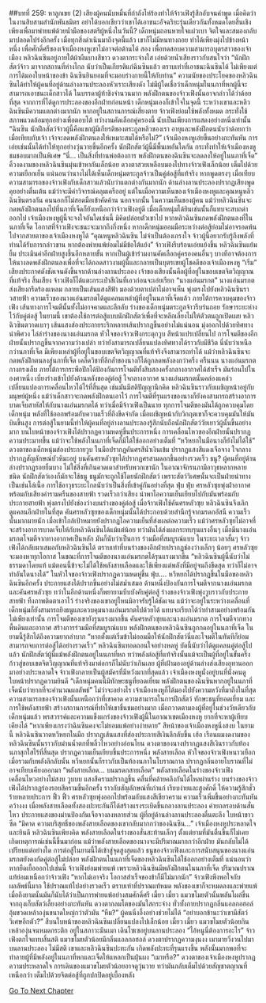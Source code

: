 ##บทที่ 259: หาลูกเขย (2)
เสียงผู้คนนับหมื่นที่กำลังโห่ร้องทำให้จ้าวเฟิงรู้สึกอับจนคำพูด เมื่อคิดว่าในงานสิบสามสำนักพันธมิตร อย่าได้บอกเชียวว่าเขาได้เอาชนะอัจฉริยะรุ่นเดียวกันทั้งหมดโดยสิ้นเชิงเพียงเพื่อมาพ่ายแพ้ด้วยน้ำมือของสตรีผู้หนึ่งในวันนี้?
เด็กหนุ่มถอนหายใจแผ่วเบา จิตใจและสมองกลับมาปลอดโปร่งอีกครั้ง
เมื่อทุกสิ่งดำเนินมาถึงจุดนี้แล้ว เขาก็ไม่มีหนทางถอย ทำได้เพียงมุ่งไปข้างหน้า
หนึ่ง เพื่อศักดิ์ศรีของเจ้าเมืองหงหูเขาไม่อาจต่อต้านได้ สอง เพื่อทดสอบความสามารถบุตรสาวของเจ้าเมือง
หลิวฉินซินอยู่ภายใต้ผ้าผืนบางสีขาว ดวงตากระจ่างใส เอ่ยด้วยน้ำเสียงราวกับสนใจว่า “นักฝึกสัตว์จ้าว มาจากสถานที่ห่างไกล นับว่าเป็นเกียรติแก่ฉินซินแล้ว ตราบเท่าที่เอาชนะฉินซินได้ ไม่เพียงแต่การได้มองใบหน้าของข้า ฉินซินยินยอมที่จะมอบร่างกายนี้ให้กับท่าน”
ความนัยของประโยคของหลิวฉินซินได้ทำให้ผู้คนที่อยู่ด้านล่างลานประลองหัวเราะเสียงดัง
ไม่มีผู้ใดเชื่อว่าเด็กหนุ่มในนภาที่หกผู้นี้จะสามารถเอาชนะเด็กสาวได้
ในบรรดาผู้ท้าชิงจำนวนมาก พลังฝึกตนของจ้าวเฟิงนั้นอาจกล่าวได้ว่าด้อยที่สุด
จากการที่ได้ดูการประลองของอีกฝ่ายก่อนหน้า เด็กหนุ่มเองก็เข้าใจในจุดนี้ ระหว่างเขาและหลิวฉินซินมีความแตกต่างมากนัก
หากอยู่ในสถานการณ์เสี่ยงตาย จ้าวเฟิงย่อมใช้พลังทั้งหมด กระทั่งใช้สภาพแวดล้อมทุกอย่างเพื่อตอบโต้
ทว่างานคัดเลือกคู่ครองนี้ นับเป็นเพียงการแสดงอย่างหนึ่งเท่านั้น
“ฉินซิน นักฝึกสัตว์จ้าวผู้นี้คือแขกผู้มีเกียรติของตระกูลหลิวของเรา อายุและพลังฝึกตนนับว่าด้อยกว่าเมื่อเทียบกับเจ้า เจ้าจะลดพลังฝึกตนลงให้เหมาะสมได้หรือไม่?”
เจ้าเมืองหงหูเอ่ยขึ้นอย่างกะทันหัน
การเอ่ยเช่นนั้นได้ทำให้ทุกอย่างวุ่นวายขึ้นอีกครั้ง
นักฝึกสัตว์ผู้นี้มีพื้นเพอันใดกัน กระทั่งทำให้เจ้าเมืองหงหูชมชอบมากเป็นพิเศษ
“นี่... เป็นสิ่งที่ท่านพ่อต้องการ พลังฝึกตนของฉินซินจะลดลงให้อยู่ในนภาที่เจ็ด”
คิ้วงดงามของหลิวฉินซินมุ่นเข้าหากันเล็กน้อย ดวงตาสวยเหลือบมองไปทางจ้าวเฟิงเล็กน้อย เต็มไปด้วยความเยือกเย็น
แน่นอนว่านางไม่ได้เห็นเด็กหนุ่มตระกูลจ้าวเป็นคู่ต่อสู้ที่แท้จริง
หากพูดตรงๆ เมื่อเทียบความสามารถของจ้าวเฟิงกับเด็กสาวแล้วนับว่าแตกต่างกันมากนัก
ด้านล่างลานประลองปรากฏเสียงพูดคุยอย่างตื่นเต้น แม้ว่าจะมีคำวิจารณ์คลุมเครืออยู่ แต่ในเมื่อความเห็นของเจ้าเมืองหงหูและคุณหนูหลิวฉินซินตรงกัน คนนอกก็ไม่สอดมือเข้าคัดค้าน
นอกจากนั้น ในความเห็นของผู้คน แม้ว่าหลิวฉินซินจะกดพลังฝึกตนลงไปที่นภาที่เจ็ดก็ยังเหนือกว่าจ้าวเฟิงอยู่ดี
เมื่อเด็กหนุ่มได้ยินเช่นนั้นก็แทบจะสบถด่าออกไป เจ้าเมืองหงหูผู้นี้จะจงใจอันใดเช่นนี้ มิคิดปล่อยตัวเขาไป
หากหลิวฉินซินกดพลังฝึกตนลงที่ในนภาที่เจ็ด โอกาสที่จ้าวเฟิงจะชนะจะมากถึงกึ่งหนึ่ง หากเด็กหนุ่มออมมือระหว่างต่อสู้ย่อมไม่อาจรอดพ้นไปจากสายตาของเจ้าเมืองหงหูได้
“คุณหนูหลิวฉินซิน ไม่จำเป็นต้องเกรงใจ จ้าวผู้นี้อยากรับรู้ถึงพลังที่ท่านได้รับการกล่าวขาน หากต้องพ่ายแพ้ย่อมไม่มีข้อโต้แย้ง”
จ้าวเฟิงรีบร้อนเอ่ยแย้งขึ้น
หลิวฉินซินแย้มยิ้ม ประเมินค่าอีกฝ่ายสูงขึ้นอีกหลายขั้น
หากเป็นผู้เข้าร่วมงานคัดเลือกคู่ครองคนอื่นๆ บางทีอาจต้องการให้นางลดพลังฝึกตนลงเพื่อที่จะได้กอดสาวงามผู้นี้และกลายเป็นบุตรเขยผู้โชคดีของเจ้าเมืองหงหู
“เริ่ม”
เสียงประกาศดังชัดเจนดังขึ้นจากด้านล่างลานประลอง เจ้าของเสียงนั้นคือผู้ที่อยู่ในขอบเขตจิตวิญญาณที่แท้จริง
สิ้นเสียง จ้าวเฟิงก็ได้แตะกระเป๋าสีเงินที่เอวก่อนจะเอ่ยเรียก “นางแอ่นมรกต”
นางแอ่นมรกตส่งเสียงกรีดร้องแหลม กลายเป็นเส้นแสงสีฟ้า มองด้วยตาเปล่าไม่อาจเห็น พุ่งตรงไปยังหลิวฉินซินราวสายฟ้า
ความเร็วของนางแอ่นมรกตได้ดูแคลนเหล่าผู้ที่อยู่ในนภาที่เจ็ดแล้ว ภายใต้การควบคุมของจ้าวเฟิง เส้นทางการโจมตีนั้นทั้งไม่อาจคาดและลึกลับ
ร่างของเด็กหนุ่มตระกูลจ้าวรีบร่นถอย รักษาระยะห่างไว้กับคู่ต่อสู้
ในยามนี้ เขาต้องใช้การต่อสู้แบบนักฝึกสัตว์เพื่อที่จะหลีกเลี่ยงไม่ให้ตัวตนถูกเปิดเผย
หลิวฉิวซินตวาดเบาๆ เส้นแสงส่องประกายระริกหลายเส้นปรากฏขึ้นอย่างไม่แน่นอน มุ่งออกไปด้วยทิศทางน่าพิศวง ไล่ล่าร่างของนางแอ่นมรกต
หัวใจของจ้าวเฟิงกระตุกวูบ สีหน้าแปรเปลี่ยนไป การโจมตีของอีกฝ่ายนั้นปรากฏขึ้นจากความว่างเปล่า ทว่ายังสามารถเปลี่ยนแปลงทิศทางได้ราวกับมีชีวิต นี่นับว่าเหนือกว่านภาที่เจ็ด มีเพียงเหล่าผู้ที่อยู่ในขอบเขตจิตวิญญาณที่แท้จริงจึงสามารถทำได้
แม้ว่าหลิวฉินซินจะกดพลังฝึกตนลงสู่นภาที่เจ็ด เคล็ดวิชาที่ลึกล้ำของนางก็ได้ถูกลดพลังลงกว่าครึ่ง
ครืนนน
นางแอ่นมรกตกางกรงเล็บ ภายใต้การกระพือปีกได้ป้องกันการโจมตีทั้งสิบสองครั้งกลางอากาศได้สำเร็จ มันร่อนไปในองศาหนึ่ง เบี่ยงร่างเข้าไปยังด้านหลังของคู่ต่อสู้
ใจกลางอากาศ นางแอ่นมรกตนั้นคล่องแคล่ว เปลี่ยนแปลงการเคลื่อนไหวได้ไร้ที่สิ้นสุด เช่นมันมีสติปัญญานึกคิด หลิวฉินซินราวกับเผชิญหน้าอยู่กับมนุษย์ผู้หนึ่ง
แม้ว่าเด็กสาวจะกดพลังฝึกตนเอาไว้ การโจมตีที่รุนแรงของนางก็ยังคงสามารถสร้างอาการบาดเจ็บสาหัสให้กับนางแอ่นมรกตได้
ทว่าเมื่อมีจ้าวเฟิงเป็นนาย ทุกการโจมตีของมันได้ถูกควบคุมโดยเด็กหนุ่ม พลังที่ใช้ออกพร้อมกับความเร็วที่ถึงขีดจำกัด เมื่อเผชิญหน้ากับวิกฤตเขาก็จะควบคุมมันให้มันบินขึ้นสูง
การต่อสู้ในยามนี้ทำให้ผู้คนที่อยู่ล่างลานประลองรู้สึกนับถือนักฝึกสัตว์วัยเยาว์ผู้นั้นขึ้นอย่างมาก
บนใบหน้าของจ้าวเฟิงได้ปรากฏความหดหู่ขึ้นประการหนึ่ง การเคลื่อนไหวของอีกฝ่ายนั้นปรากฏความประมาทขึ้น แม้ว่าจะใช้พลังในนภาที่เจ็ดก็มิได้ใช้ออกอย่างเต็มที่
“หวีหยกในมือนางก็ยังไม่ได้ใช้”
ดวงตาของเด็กหนุ่มส่องประกายวูบ ในมือปรากฏคันศรสีน้ำเงินเข้ม ปรากฏแสงสีแดงเจือจาง ใจกลางปรากฏสัญลักษณ์บัวหิมะอยู่
บนคันศรหลัวซุยได้ปรากฏศรสามดอกขึ้นอย่างรวดเร็ว
ธนู?
ผู้คนที่อยู่ด้านล่างปรากฏรอยยิ้มบาง ไม่ใช่สิ่งที่เกินคาดเดาสำหรับพวกเขานัก
ในอาณาจักรนภามีอาวุธหลากหลายชนิด นักฝึกสัตว์เองก็มักจะใช้ธนู
ธนูมักจะถูกใช้โดยนักฝึกสัตว์ เพราะสัตว์วิเศษนั้นจะเป็นฝ่ายนำทาง เป็นเช่นโล่เนื้อ การใช้อาวุธระยะไกลนับว่าเป็นสิ่งที่เข้าคู่กันอย่างที่สุด
ฟุ่บ ฟุ่บ
ศรหลัวซุยพุ่งฝ่าอากาศพร้อมกับเสียงคำรามครืนของสายฟ้า รวดเร็วกว่าเสียง นำพาไอความเย็นเยียบไปกับมันพร้อมกับประกายสายฟ้า พุ่งตรงไปยังช่องว่างบนร่างของคู่ต่อสู้
เมื่อจ้าวเฟิงใช้คันศรหลัวซุย หลิวฉินซินจึงเลิกดูแคลนอีกฝ่ายในที่สุด
คันศรหลัวซุยของเด็กหนุ่มนั้นได้ประกอบด้วยสำนึกรู้จากมรดกอัสนี ความเร็วนั้นมากมายนัก เมื่อเข้าใกล้เป้าหมายยังปรากฏไอความเย็นที่ส่งผลต่อความเร็ว
แม้ว่าศรหลัวซุยไม่อาจที่จะสร้างอาการบาดเจ็บให้กับหลิวฉินซินได้แม้แต่น้อย ทว่ามันได้ส่งผลกระทบรุนแรงอื่นๆ เมื่อมีนางแอ่นมรกตโจมตีจากทางอากาศเป็นหลัก มันก็นับว่าเป็นการ ร่วมมือที่สมบูรณ์แบบ
ในระยะเวลาสั้นๆ จ้าวเฟิงได้กลับมาเสมอกับหลิวฉินซินได้
ตราบเท่าที่บนร่างของอีกฝ่ายปรากฏช่องว่างเล็กๆ น้อยๆ ศรหลัวซุยจะมองหาทุกโอกาส ในขณะที่การโจมตีของนางแอ่นมรกตได้รุนแรงมากขึ้น
“หลิวฉินซินผู้นี้นับว่าไม่ธรรมดาโดยแท้ แม้ตอนนี้ข้าจะไม่ได้ใช้พลังสายเลือดและใช้เพียงแต่พลังที่มีอยู่จนถึงขีดสุด ทว่าก็ไม่อาจทำอันใดนางได้”
ในหัวใจของจ้าวเฟิงปรากฏความหดหู่ขึ้น
ฟุ่บ....
หวีหยกได้ปรากฏขึ้นในมือของหลิวฉินซินอีกครั้ง ประกายแสงได้ปรากขึ้นอย่างไม่สม่ำเสมอ ด้านหนึ่งป้องกันการโจมตีจากนางแอ่นมรกตและคันศรหลัวซุย ทว่าในอีกด้านหนึ่งก็พยายามบีบบังคับคู่ต่อสู้
ร่างของจ้าวเฟิงพุ่งวูบราวกับประกายสายฟ้า ทิ้งภาพติดตาเอาไว้ ร่างจริงของเขาอยู่ไหนมิอาจรับรู้ได้ชัดเจน
แม้ว่าจะอยู่ในระหว่างเคลื่อนที่ เด็กหนุ่มก็ยังสามารถยิงธนูและควบคุมนางแอ่นมรกตไปด้วยได้ แทบจะเรียกได้ว่าทำสามอย่างพร้อมกัน
ไม่เพียงเท่านั้น การโจมตีของเขายังรุนแรงมากขึ้น
คันศรหลัวซุยและนางแอ่นมรกต การโจมตีจากทางพื้นดินและอากาศ สร้างการร่วมมือที่สมบูรณ์แบบ
พลังฝึกตนของหลิวฉินซินถูกกดอยู่ในนภาที่เจ็ด ในยามนี้รู้สึกได้ถึงความยากลำบาก
“หากตั้งแต่เริ่มข้าไม่ออมมือให้นักฝึกสัตว์นี่และโจมตีในทันทีก็ย่อมสามารถจบการต่อสู้ได้อย่างรวดเร็ว”
หลิวฉินซินทอดถอนใจอย่างหดหู่ บัดนี้นับว่าได้ดูแคลนคู่ต่อสู้ไปแล้ว
นักฝึกสัตว์ผู้นี้แม้พลังฝึกตนอยู่ในนภาที่หก ทว่าพลังต่อสู้ที่แท้จริงนั้นแม้จะเป็นผู้ที่อยู่ในขั้นครึ่งก้าวสู่ขอบเขตจิตวิญญาณที่แท้จริงมาต่อกรก็ไม่นับว่าเกินเลย
ผู้ที่เฝ้ามองอยู่ด้านล่างส่งเสียงอุทานออกมาอย่างประหลาดใจ จ้าวเฟิงกลายเป็นผู้สมัครที่มีหวังมากที่สุดแล้ว
เจ้าเมืองหงหูนั่งอยู่บนที่นั่งคนดู ใบหน้าปรากฏความยินดี “เด็กหนุ่มคนนี้มีทักษะธนูที่ยอดเยี่ยม พลังฝึกตนของฉินซินหากอยู่ในนภาที่เจ็ดนับว่ายากที่จะคำนวณผลลัพธ์”
ไม่ว่าจะอย่างไร เจ้าเมืองหงหูก็ได้มองไปยังความหวังที่มาถึงในที่สุด
ความสามารถของจ้าวเฟิงนั้นเหนือกว่าที่เขาคาด ความสามารถในการฝึกสัตว์ ทักษะธนูที่ยอดเยี่ยม และการใช้พลังสายฟ้า สร้างสถานการณ์ที่ทำให้เขาชื่นชมอย่างมาก
เมื่อกวาดตามองผู้ที่อยู่ในช่วงวัยเดียวกับเด็กหนุ่มแล้ว พรสวรรค์และความแข็งแกร่งของจ้าวเฟิงผู้นี้ในอาณาเขตเมืองหงหู ยากที่จะหาผู้เทียบเคียงได้
“หากเพียงเกรงว่าฉินซินคงจะไม่ยอมแพ้อย่างง่ายดาย”
สีหน้าของเจ้าเมืองหงหูนิ่งสงบ
ในยามนี้ หลิวฉินซินวาดหวีหยกในมือ ปรากฏเส้นแสงที่ส่องประกายสีเงินลึกลับขึ้น
เฮ้อ
เรือนผมงดงามของหลิวฉินซินนั้นราวกับม่านน้ำตกที่พลิ้วไหวอย่างอ่อนโยน
ดวงตาของนางปรากฏแสงสีเงินราวกับท้องนภาสุกใสไร้ที่สิ้นสุด ปรากฏความเย็นเยียบขึ้นประการหนึ่ง
พลังสายเลือด
หัวใจของจ้าวเฟิงหนาวเยือก เมื่อรวมกับพลังลึกลับนั้น หวีหยกนั้นก็ราวกับเป็นท้องนภาในโบราณกาล ปรากฏกลิ่นอายโบราณที่ไม่อาจเทียบเคียงออกมา
“พลังสายเลือด... บนมรดกสายเลือด”
พลังสายเลือดในร่างของจ้าวเฟิงเคลื่อนไหวอย่างไม่สงบ
วูบบบ
แสงสีครามปรากฏขึ้น คลื่นที่คล้ายคลึงกันได้ไหลผ่านร่าง
บนร่างของจ้าวเฟิงได้ปรากฏร่องรอยสีครามขึ้นอีกครั้ง ราวกับสัญลักษณ์ที่เก่าแก่ เรียบง่ายและสูงศักดิ์ ให้ความรู้สึกชั่วร้ายหลายประการ
ฟิ้ว ฟิ้ว
ศรหลัวซุยพุ่งออกไปพร้อมกับแสงสีเขียวคราม ความเร็วเพิ่มขึ้นอย่างกะทันหัน
คว้างงง
เมื่อพลังสายเลือดทั้งสองปะทะกันก็ได้สร้างแรงระเบิดขึ้นกลางลานประลอง ค่ายกลรอบด้านสั่นไหว ประกายแสงของม่านป้องกันเจือจางลงหลายส่วน
ผู้ที่อยู่ด้านล่างลานประลองตื่นตะลึง ใบหน้าขาวซีด
“มิคาด ความบริสุทธิ์ของพลังสายเลือดของเขากลับมากกว่าของฉินซิน...”
เจ้าเมืองหงหูประหลาดใจและยินดี
หลิวฉินซินเพียงคิด พลังสายเลือดในร่างของสั่นสะท้านเล็กๆ ตั้งแต่ยามที่มันตื่นขึ้นก็ไม่เคยเกิดเหตุการณ์เช่นนี้ขึ้นมาก่อน
แม้ว่าพลังสายเลือดของนางจะมีปริมาณมากกว่าอีกฝ่าย มันกลับไม่ได้เปรียบแต่อย่างใด
การต่อสู้ในยามนี้ได้เข้าสู่จุดสูงสุดแล้ว
ธนูของจ้าวเฟิงและการสนับสนุนของนางแอ่นมรกตยังคงกัดคู่ต่อสู้ไม่ปล่อย
พลังฝึกตนในนภาที่เจ็ดของหลิวฉินซินได้ใช้ออกอย่างเต็มที่
แน่นอนว่าหากยืดเยื้อออกไปเช่นนี้ จ้าวเฟิงย่อมพ่ายแพ้
เพราะหลิวฉินซินมีพลังฝึกตนในนภาที่เจ็ด ปริมาณปราณแท้ย่อมเหนือกว่าจ้าวเฟิง
“หากไม่เอาจริง โอกาสสำเร็จของข้าก็มีไม่มากนัก”
จ้าวเฟิงพึงพอใจกับผลลัพธ์นี้มาก ใช้ปราณแท้ไปอย่างรวดเร็ว
ตราบเท่าที่ปราณแท้หมด พลังของเขาก็จะหมดลงและพ่ายแพ้ เมื่อถึงยามนั้นมันก็นับได้ว่าเป็นการพ่ายแพ้อย่างสมศักดิ์ศรี
เมี้ยว เมี้ยว
แมวขโมยตัวนั้นพลันโผล่ขึ้นจากถุงเก็บสัตว์เลี้ยงอย่างกะทันหัน ดวงตากลมโตของมันใสกระจ่าง ทั่วทั้งกายปรากฏกลิ่นแอลกอฮอล์ อุ้มขวดเหล้าองุ่นขนาดใหญ่กว่าตัวมัน
“หืม?”
ผู้คนนิ่งอึ้งอย่างช่วยไม่ได้
“อย่าบอกข้านะว่าเขามีสัตว์วิเศษอีกตัว?”
สีบนใบหน้าของหลิวฉินซินเปลี่ยนแปลงไปเล็กน้อย
เมี้ยว เมี้ยว
แมวขโมยตัวน้อยกินเหล้าองุ่นจนหมดกระติก อยู่ในสภาวะมึนเมา เดินโซเซอยู่บนลานประลอง
“ไอ้หนูนี่ต้องการอะไร”
จ้าวเฟิงตกใจแทบสิ้นสติ
แมวขโมยตัวน้อยมีกลิ่นแอลกอฮอล์ ดวงตาปรากฏความงุนงง เมามายวิ่งวนไปมาบนลานประลอง ไม่มีสติ
เขาและหลิวฉินซินปะทะกัน เกิดพลังปะทะที่รุนแรงขึ้น พลังนั้นมากพอที่จะทำลายผู้ที่มีพลังอยู่ในนภาที่หกและเจ็ดให้แหลกเป็นฝุ่นผง
“เมาหรือ?”
ดวงตาของเจ้าเมืองหงหูปรากฏความประหลาดใจ
การเดินของแมวขโมยตัวน้อยอาจดูวุ่นวาย ทว่ามันกลับเต็มไปด้วยสัญชาตญาณที่เหนือกว่า เต็มไปด้วยจิตต่อสู้ที่ถูกปกปิดอยู่เบื้องหลัง


[Go To Next Chapter]( ./39.md)